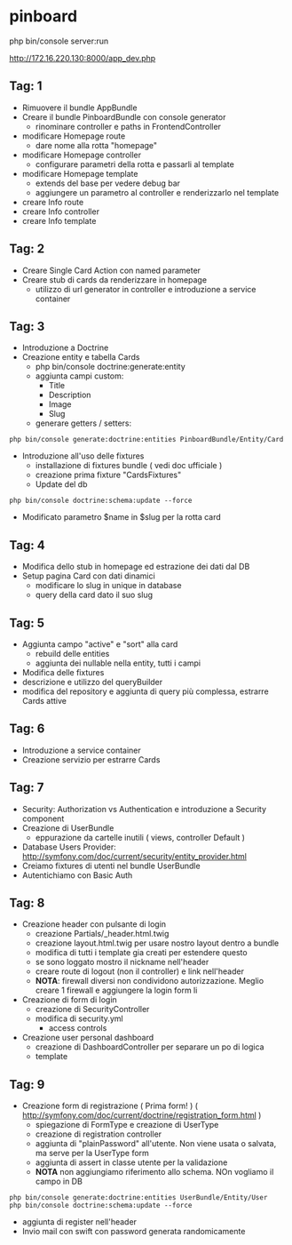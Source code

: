 pinboard
========
php bin/console server:run

http://172.16.220.130:8000/app_dev.php

Tag: 1
------
- Rimuovere il bundle AppBundle
- Creare il bundle PinboardBundle con console generator
    - rinominare controller e paths in FrontendController
- modificare Homepage route
    - dare nome alla rotta "homepage"
- modificare Homepage controller
    - configurare parametri della rotta e passarli al template
- modificare Homepage template
    - extends del base per vedere debug bar
    - aggiungere un parametro al controller e renderizzarlo nel template
- creare Info route
- creare Info controller
- creare Info template

Tag: 2
------
- Creare Single Card Action con named parameter
- Creare stub di cards da renderizzare in homepage
    - utilizzo di url generator in controller e introduzione a service container
    
Tag: 3
------
- Introduzione a Doctrine
- Creazione entity e tabella Cards
    - php bin/console doctrine:generate:entity
    - aggiunta campi custom:
        - Title
        - Description
        - Image
        - Slug
    - generare getters / setters:
```{r, engine='bash', count_lines}
php bin/console generate:doctrine:entities PinboardBundle/Entity/Card
```    
- Introduzione all'uso delle fixtures
    - installazione di fixtures bundle ( vedi doc ufficiale )
    - creazione prima fixture "CardsFixtures"
    - Update del db
```{r, engine='bash', count_lines}
php bin/console doctrine:schema:update --force
```        
- Modificato parametro $name in $slug per la rotta card

Tag: 4
------
- Modifica dello stub in homepage ed estrazione dei dati dal DB  
- Setup pagina Card con dati dinamici
    - modificare lo slug in unique in database 
    - query della card dato il suo slug

Tag: 5
------
- Aggiunta campo "active" e "sort" alla card
    - rebuild delle entities
    - aggiunta dei nullable nella entity, tutti i campi
- Modifica delle fixtures
- descrizione e utilizzo del queryBuilder
- modifica del repository e aggiunta di query più complessa, estrarre Cards attive
    

Tag: 6
------
- Introduzione a service container
- Creazione servizio per estrarre Cards

Tag: 7
------
- Security: Authorization vs Authentication e introduzione a Security component
- Creazione di UserBundle
    - eppurazione da cartelle inutili ( views, controller Default )
- Database Users Provider: http://symfony.com/doc/current/security/entity_provider.html 
- Creiamo fixtures di utenti nel bundle UserBundle
- Autentichiamo con Basic Auth

Tag: 8
------
- Creazione header con pulsante di login
    - creazione Partials/_header.html.twig
    - creazione layout.html.twig per usare nostro layout dentro a bundle
    - modifica di tutti i template gia creati per estendere questo
    - se sono loggato mostro il nickname nell'header
    - creare route di logout (non il controller) e link nell'header
    - **NOTA**: firewall diversi non condividono autorizzazione. Meglio creare 1 firewall e aggiungere la login form li
- Creazione di form di login
    - creazione di SecurityController
    - modifica di security.yml
        - access controls
- Creazione user personal dashboard
    - creazione di DashboardController per separare un po di logica
    - template

Tag: 9 
------
- Creazione form di registrazione ( Prima form! ) ( http://symfony.com/doc/current/doctrine/registration_form.html )
    - spiegazione di FormType e creazione di UserType
    - creazione di registration controller
    - aggiunta di "plainPassword" all'utente. Non viene usata o salvata, ma serve per la UserType form
    - aggiunta di assert in classe utente per la validazione
    - **NOTA** non aggiungiamo riferimento allo schema. NOn vogliamo il campo in DB
```{r, engine='bash', count_lines}
php bin/console generate:doctrine:entities UserBundle/Entity/User
php bin/console doctrine:schema:update --force
```
- aggiunta di register nell'header
- Invio mail con swift con password generata randomicamente




    

 
    
    
